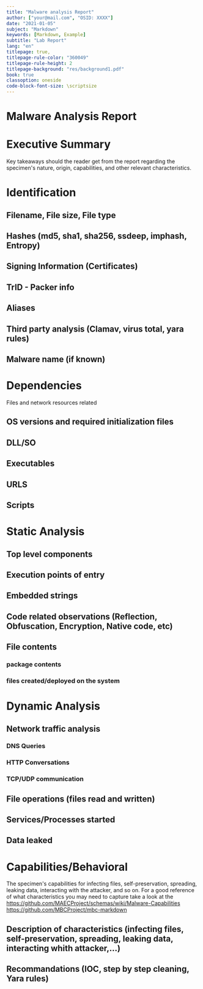 ```yaml
---
title: "Malware analysis Report"
author: ["your@mail.com", "OSID: XXXX"]
date: "2021-01-05"
subject: "Markdown"
keywords: [Markdown, Example]
subtitle: "Lab Report"
lang: "en"
titlepage: true,
titlepage-rule-color: "360049"
titlepage-rule-height: 2
titlepage-background: "res/background1.pdf"
book: true
classoption: oneside
code-block-font-size: \scriptsize
---
```

# Malware Analysis Report

# Executive Summary
Key takeaways should the reader get from the report regarding the specimen's nature, origin, capabilities, and other relevant characteristics.

# Identification
## Filename, File size, File type
## Hashes (md5, sha1, sha256, ssdeep, imphash, Entropy)
## Signing Information (Certificates)
## TrID - Packer info
## Aliases
## Third party analysis (Clamav, virus total, yara rules)
## Malware name (if known)

# Dependencies
Files and network resources related
## OS versions and required initialization files
## DLL/SO
## Executables
## URLS
## Scripts

# Static Analysis
## Top level components
## Execution points of entry
## Embedded strings
## Code related observations (Reflection, Obfuscation, Encryption, Native code, etc)
## File contents
### package contents
### files created/deployed on the system

# Dynamic Analysis
## Network traffic analysis
### DNS Queries
### HTTP Conversations
### TCP/UDP communication
## File operations (files read and written)
## Services/Processes started
## Data leaked

# Capabilities/Behavioral
The specimen's capabilities for infecting files, self-preservation, spreading, leaking data, interacting with the attacker, and so on. For a good reference of what characteristics you may need to capture take a look at the https://github.com/MAECProject/schemas/wiki/Malware-Capabilities
https://github.com/MBCProject/mbc-markdown
## Description of characteristics (infecting files, self-preservation, spreading, leaking data, interacting whith attacker,...)
## Recommandations (IOC, step by step cleaning, Yara rules)


